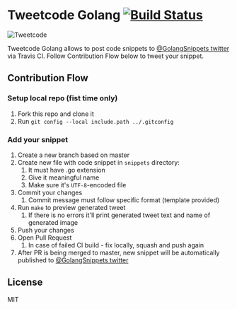 
# Tweetcode Golang [![Build Status](https://travis-ci.org/Tweetcode/TweetcodeGolang.svg?branch=master)](https://travis-ci.org/Tweetcode/TweetcodeGolang)

![Tweetcode](https://raw.githubusercontent.com/Tweetcode/TweetcodeGolang/assets/assets/gophers_crowd.png)

Tweetcode Golang allows to post code snippets to [@GolangSnippets twitter](https://twitter.com/GolangSnippets) via Travis CI.
Follow Contribution Flow below to tweet your snippet.

## Contribution Flow

### Setup local repo (fist time only)

1. Fork this repo and clone it
2. Run `git config --local include.path ../.gitconfig`

### Add your snippet

1. Create a new branch based on master
2. Create new file with code snippet in `snippets` directory:
   1. It must have .go extension
   2. Give it meaningful name
   3. Make sure it's `UTF-8`-encoded file
3. Commit your changes
   1. Commit message must follow specific format (template provided)
4. Run `make` to preview generated tweet
   1. If there is no errors it'll print generated tweet text and name of
      generated image
4. Push your changes
6. Open Pull Request
   1. In case of failed CI build - fix locally, squash and push again
7. After PR is being merged to master, new snippet will be automatically
   published to [@GolangSnippets twitter](https://twitter.com/GolangSnippets)

## License

MIT
